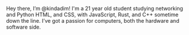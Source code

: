 Hey there, I’m @kindadim! I'm a 21 year old student studying networking and Python 
HTML, and CSS, with JavaScript, Rust, and C++ sometime down the line. I’ve got a passion
for computers, both the hardware and software side.
